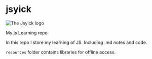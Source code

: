 # jsyick

![The Jsyick logo](http://i.imgur.com/gXH4TYw.png)

My js Learning repo

In this repo I store my learning of JS. Including .md notes and code.

`resources` folder contains libraries for offline access.
